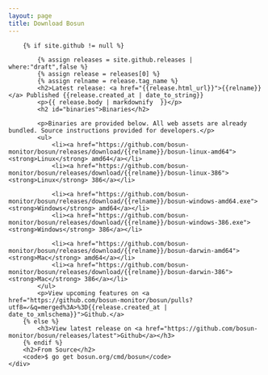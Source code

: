 ```yaml
---
layout: page
title: Download Bosun
---
```


<div class="row">
	<div class="col-md-12">
	
		{% if site.github != null %}

			{% assign releases = site.github.releases | where:"draft",false %}
			{% assign release = releases[0] %}
			{% assign relname = release.tag_name %}
			<h2>Latest release: <a href="{{release.html_url}}">{{relname}}</a> Published {{release.created_at | date_to_string}}
			<p>{{ release.body | markdownify  }}</p>
			<h2 id="binaries">Binaries</h2>
		
			<p>Binaries are provided below. All web assets are already bundled. Source instructions provided for developers.</p>
			<ul>
				<li><a href="https://github.com/bosun-monitor/bosun/releases/download/{{relname}}/bosun-linux-amd64"><strong>Linux</strong> amd64</a></li>
				<li><a href="https://github.com/bosun-monitor/bosun/releases/download/{{relname}}/bosun-linux-386"><strong>Linux</strong> 386</a></li>
				
				<li><a href="https://github.com/bosun-monitor/bosun/releases/download/{{relname}}/bosun-windows-amd64.exe"><strong>Windows</strong> amd64</a></li>
				<li><a href="https://github.com/bosun-monitor/bosun/releases/download/{{relname}}/bosun-windows-386.exe"><strong>Windows</strong> 386</a></li>
				
				<li><a href="https://github.com/bosun-monitor/bosun/releases/download/{{relname}}/bosun-darwin-amd64"><strong>Mac</strong> amd64</a></li>
				<li><a href="https://github.com/bosun-monitor/bosun/releases/download/{{relname}}/bosun-darwin-386"><strong>Mac</strong> 386</a></li>
			</ul>
			<p>View upcoming features on <a href="https://github.com/bosun-monitor/bosun/pulls?utf8=✓&q=merged%3A>%3D{{release.created_at | date_to_xmlschema}}">Github.</a>
		{% else %}
			<h3>View latest release on <a href="https://github.com/bosun-monitor/bosun/releases/latest">Github</a></h3>
		{% endif %}
		<h2>From Source</h2>
		<code>$ go get bosun.org/cmd/bosun</code>
	</div>
</div>
